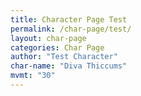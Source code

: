 ```yaml
---
title: Character Page Test
permalink: /char-page/test/
layout: char-page
categories: Char Page
author: "Test Character"
char-name: "Diva Thiccums"
mvmt: "30"
---
```

